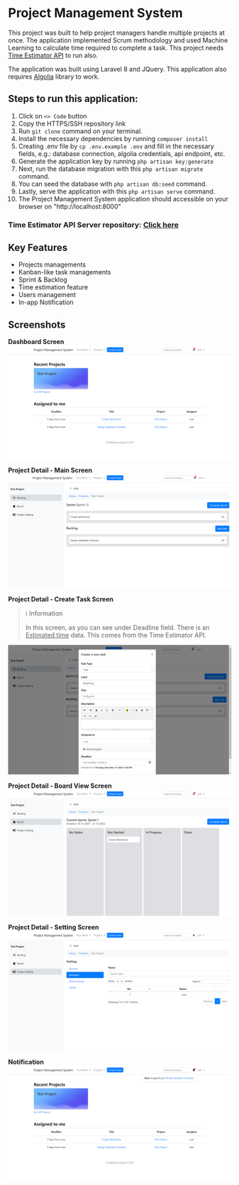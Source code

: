 # Project Management System

This project was built to help project managers handle multiple projects at once. The application implemented Scrum methodology and used Machine Learning to calculate time required to complete a task. This project needs [Time Estimator API](https://github.com/Kobayashi19860206/flask-time-estimator-api) to run also.
<br>

The application was built using Laravel 8 and JQuery. This application also requires [Algolia](https://algolia.com) library to work.

## Steps to run this application:

1. Click on `<> Code` button
2. Copy the HTTPS/SSH repository link
3. Run `git clone` command on your terminal.
4. Install the necessary dependencies by running `composer install`
5. Creating .env file by `cp .env.example .env` and fill in the necessary fields, e.g.: database connection, algolia credentials, api endpoint, etc.
6. Generate the application key by running `php artisan key:generate`
7. Next, run the database migration with this `php artisan migrate` command.
8. You can seed the database with `php artisan db:seed` command.
9. Lastly, serve the application with this `php artisan serve` command.
10. The Project Management System application should accessible on your browser on "http://localhost:8000"

### Time Estimator API Server repository: [Click here](https://github.com/Kobayashi19860206/flask-time-estimator-api)

## Key Features

-   Projects managements
-   Kanban-like task managements
-   Sprint & Backlog
-   Time estimation feature
-   Users management
-   In-app Notification

## Screenshots

**Dashboard Screen**
![Dashboard Screen](./documentation-images/Dashboard.png)

**Project Detail - Main Screen**
![Project Detail - Main Screen](./documentation-images/Project%20View.png)

**Project Detail - Create Task Screen**

> ℹ️ Information
>
> In this screen, as you can see under Deadline field. There is an <u>Estimated time</u> data. This comes from the Time Estimator API.

![Project Detail - Create Task](./documentation-images/Project%20Create%20Task.png)

**Project Detail - Board View Screen**
![Project Detail - Board View Screen](./documentation-images/Project%20Board%20View.png)

**Project Detail - Setting Screen**
![Project Detail - Setting Screen](./documentation-images/Project%20Settings.png)

**Notification**
![Notification Screen](./documentation-images/Notification.png)
